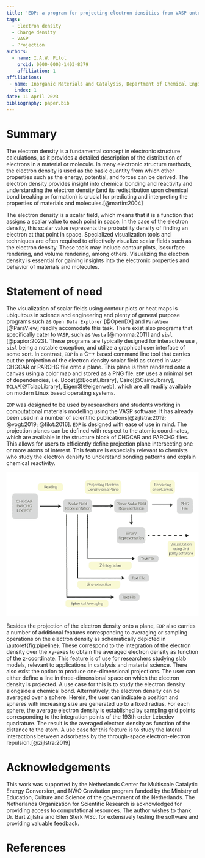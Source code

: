 ```yaml
---
title: 'EDP: a program for projecting electron densities from VASP onto planes'
tags:
  - Electron density
  - Charge density
  - VASP
  - Projection
authors:
  - name: I.A.W. Filot
    orcid: 0000-0003-1403-8379
    affiliation: 1
affiliations:
 - name: Inorganic Materials and Catalysis, Department of Chemical Engineering and Chemistry, Eindhoven University of Technology
   index: 1
date: 11 April 2023
bibliography: paper.bib
---
```


# Summary

The electron density is a fundamental concept in electronic structure calculations, as it provides a detailed description of the distribution of electrons in a material or molecule. In many electronic structure methods, the electron density is used as the basic quantity from which other properties such as the energy, potential, and forces can be derived. The electron density provides insight into chemical bonding and reactivity and understanding the electron density (and its redistribution upon chemical bond breaking or formation) is crucial for predicting and interpreting the properties of materials and molecules.[@martin:2004]

The electron density is a scalar field, which means that it is a function that assigns a scalar value to each point in space. In the case of the electron density, this scalar value represents the probability density of finding an electron at that point in space. Specialized visualization tools and techniques are often required to effectively visualize scalar fields such as the electron density. These tools may include contour plots, isosurface rendering, and volume rendering, among others. Visualizing the electron density is essential for gaining insights into the electronic properties and behavior of materials and molecules.

# Statement of need

The visualization of scalar fields using contour plots or heat maps is ubiquitous in science and engineering and plenty of general purpose programs such as `Open Data Explorer` [@OpenDX] and `ParaView` [@ParaView] readily accomodate this task. There exist also programs that specifically cater to `VASP`, such as `Vesta` [@momma:2011] and `sisl` [@papior:2023]. These programs are typically designed for interactive use , `sisl` being a notable exception, and utilize a graphical user interface of some sort. In contrast, `EDP` is a C++ based command line tool that carries out the projection of the electron density scalar field as stored in `VASP` CHGCAR or PARCHG file onto a plane. This plane is then rendered onto a canvas using a color map and stored as a PNG file. `EDP` uses a minimal set of dependencies, i.e. Boost[@BoostLibrary], Cairo[@CairoLibrary], `TCLAP`[@TclapLibrary], Eigen3[@eigenweb], which are all readily available on modern Linux based operating systems.

`EDP` was designed to be used by researchers and students working in computational materials modelling using the VASP software. It has already been used in a number of scientific publications[@zijlstra:2019; @vogt:2019; @filot:2016]. `EDP` is designed with ease of use in mind. The projection planes can be defined with respect to the atomic coordinates, which are available in the structure block of CHGCAR and PARCHG files. This allows for users to efficiently define projection plane intersecting one or more atoms of interest. This feature is especially relevant to chemists who study the electron density to understand bonding patterns and explain chemical reactivity.

![Schematic overview of the pipeline of the `EDP` program.\label{fig:pipeline}](img/edp_application_pipeline.png)

Besides the projection of the electron density onto a plane, `EDP` also carries a number of additional features corresponding to averaging or sampling operations on the electron density as schematically depicted in \autoref{fig:pipeline}. These correspond to the integration of the electron density over the xy-axes to obtain the averaged electron density as function of the z-coordinate. This feature is of use for researchers studying slab models, relevant to applications in catalysis and material science. There also exist the option to produce one-dimensional projections. The user can either define a line in three-dimensional space on which the electron density is projected. A use case for this is to study the electron density alongside a chemical bond. Alternatively, the electron density can be averaged over a sphere. Herein, the user can indicate a position and spheres with increasing size are generated up to a fixed radius. For each sphere, the average electron density is established by sampling grid points corresponding to the integration points of the 193th order Lebedev quadrature. The result is the averaged electron density as function of the distance to the atom. A use case for this feature is to study the lateral interactions between adsorbates by the through-space electron-electron repulsion.[@zijlstra:2019]

# Acknowledgements

This work was supported by the Netherlands Center for Multiscale Catalytic Energy Conversion, and NWO Gravitation program funded by the Ministry of Education, Culture and Science of the government of the Netherlands. The Netherlands Organization for Scientific Research is acknowledged for providing access to computational resources. The author wishes to thank Dr. Bart Zijlstra and Ellen Sterk MSc. for extensively testing the software and providing valuable feedback.

# References
